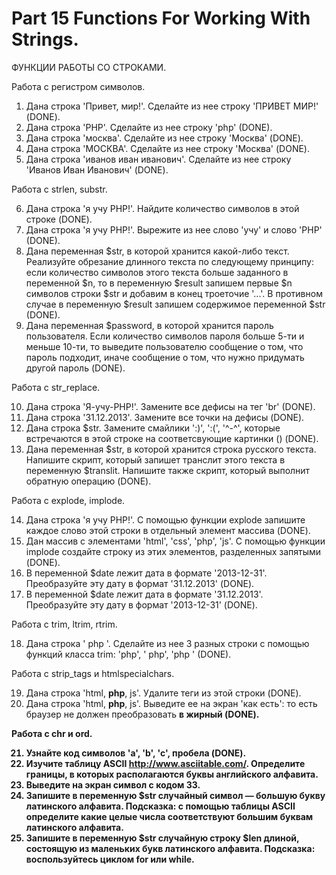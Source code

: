 ﻿# Part 15 Functions For Working With Strings.
ФУНКЦИИ РАБОТЫ СО СТРОКАМИ.

Работа с регистром символов.

1. Дана строка 'Привет, мир!'. Сделайте из нее строку 'ПРИВЕТ МИР!' (DONE).
2. Дана строка 'PHP'. Сделайте из нее строку 'php' (DONE).
3. Дана строка 'москва'. Сделайте из нее строку 'Москва' (DONE).
4. Дана строка 'МОСКВА'. Сделайте из нее строку 'Москва' (DONE).
5. Дана строка 'иванов иван иванович'. Сделайте из нее строку 'Иванов Иван Иванович' (DONE).

Работа с strlen, substr.

6. Дана строка 'я учу PHP!'. Найдите количество символов в этой строке (DONE).
7. Дана строка 'я учу PHP!'. Вырежите из нее слово 'учу' и слово 'PHP' (DONE).
8. Дана переменная $str, в которой хранится какой-либо текст. Реализуйте обрезание длинного текста по следующему принципу: если количество символов этого текста больше заданного в переменной $n, то в переменную $result 
   запишем первые $n символов строки $str и добавим в конец троеточие '...'. В противном случае в переменную $result запишем содержимое переменной $str (DONE).
9. Дана переменная $password, в которой хранится пароль пользователя. Если количество символов пароля больше 5-ти и меньше 10-ти, то выведите пользователю сообщение о том, что пароль подходит, иначе сообщение о том, что
   нужно придумать другой пароль (DONE).

Работа с str_replace.

10. Дана строка 'Я-учу-PHP!'. Замените все дефисы на тег 'br' (DONE).
11. Дана строка '31.12.2013'. Замените все точки на дефисы (DONE).
12. Дана строка $str. Замените смайлики ':)', ':(', '^-^', которые встречаются в этой строке на соответсвующие картинки (<img src=''>) (DONE).
13. Дана переменная $str, в которой хранится строка русского текста. Напишите скрипт, который запишет транслит этого текста в переменную $translit. Напишите также скрипт, который выполнит обратную операцию (DONE).

Работа с explode, implode.
    
14. Дана строка 'я учу PHP!'. С помощью функции explode запишите каждое слово этой строки в отдельный элемент массива (DONE).
15. Дан массив с элементами 'html', 'css', 'php', 'js'. С помощью функции implode создайте строку из этих элементов, разделенных запятыми (DONE).
16. В переменной $date лежит дата в формате '2013-12-31'. Преобразуйте эту дату в формат '31.12.2013' (DONE).
17. В переменной $date лежит дата в формате '31.12.2013'. Преобразуйте эту дату в формат '2013-12-31' (DONE).

Работа с trim, ltrim, rtrim.

18. Дана строка ' php '. Сделайте из нее 3 разных строки с помощью функций класса trim: 'php', ' php', 'php ' (DONE).

Работа с strip_tags и htmlspecialchars.

19. Дана строка 'html, <b>php</b>, js'. Удалите теги из этой строки (DONE).
20. Дана строка 'html, <b>php</b>, js'. Выведите ее на экран 'как есть': то есть браузер не должен преобразовать <b> в жирный (DONE).

Работа с chr и ord.

21. Узнайте код символов 'a', 'b', 'c', пробела (DONE).
22. Изучите таблицу ASCII http://www.asciitable.com/. Определите границы, в которых располагаются буквы английского алфавита.
23. Выведите на экран символ с кодом 33.
24. Запишите в переменную $str случайный символ — большую букву латинского алфавита. Подсказка: с помощью таблицы ASCII определите какие целые числа соответствуют большим буквам латинского алфавита.
25. Запишите в переменную $str случайную строку $len длиной, состоящую из маленьких букв латинского алфавита. Подсказка: воспользуйтесь циклом for или while.
